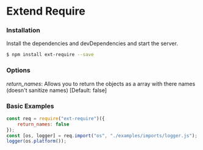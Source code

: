 # Extend Require

### Installation
Install the dependencies and devDependencies and start the server.

```sh
$ npm install ext-require --save
```

### Options
_return_names_: Allows you to return the objects as a array with there names (doesn't sanitize names) [Default: false]

### Basic Examples
```js
const req = require("ext-require")({
    return_names: false
});
const [os, logger] = req.import("os", "./examples/imports/logger.js");
logger(os.platform());
```

